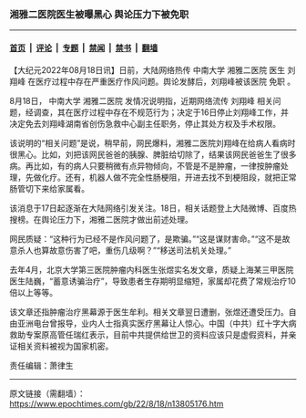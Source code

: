 ### 湘雅二医院医生被曝黑心 舆论压力下被免职

---

#### [首页](../../../..?n13805176) &nbsp;|&nbsp; [评论](../../../../../epoch-comment?n13805176) &nbsp;|&nbsp; [专题](../../../../../epoch-special?n13805176) &nbsp;|&nbsp; [禁闻](../../../../../epoch-news?n13805176) &nbsp;|&nbsp; [禁书](../../../../../books?n13805176) &nbsp;|&nbsp; [翻墙](https://github.com/gfw-breaker/nogfw/blob/master/README.md?n13805176)


<div class="post_content" id="artbody" itemprop="articleBody">
 <!-- article content begin -->
 <p>
  【大纪元2022年08月18日讯】日前，大陆网络热传
  <ok href="https://www.epochtimes.com/gb/tag/%E4%B8%AD%E5%8D%97%E5%A4%A7%E5%AD%A6.html">
   中南大学
  </ok>
  <ok href="https://www.epochtimes.com/gb/tag/%E6%B9%98%E9%9B%85%E4%BA%8C%E5%8C%BB%E9%99%A2.html">
   湘雅二医院
  </ok>
  医生
  <ok href="https://www.epochtimes.com/gb/tag/%E5%88%98%E7%BF%94%E5%B3%B0.html">
   刘翔峰
  </ok>
  在医疗过程中存在严重医疗作风问题。舆论发酵后，刘翔峰被该医院
  <ok href="https://www.epochtimes.com/gb/tag/%E5%85%8D%E8%81%8C.html">
   免职
  </ok>
  。
 </p>
 <p>
  8月18日，
  <ok href="https://www.epochtimes.com/gb/tag/%E4%B8%AD%E5%8D%97%E5%A4%A7%E5%AD%A6.html">
   中南大学
  </ok>
  <ok href="https://www.epochtimes.com/gb/tag/%E6%B9%98%E9%9B%85%E4%BA%8C%E5%8C%BB%E9%99%A2.html">
   湘雅二医院
  </ok>
  发情况说明指，近期网络流传
  <ok href="https://www.epochtimes.com/gb/tag/%E5%88%98%E7%BF%94%E5%B3%B0.html">
   刘翔峰
  </ok>
  相关问题，经调查，其在医疗过程中存在不规范行为；决定于16日停止刘翔峰工作，并决定免去刘翔峰湖南省创伤急救中心副主任职务，停止其处方权及手术权限。
 </p>
 <p>
  该说明的“相关问题”是说，稍早前，网民爆料，湘雅二医院刘翔峰在给病人看病时很黑心。比如，刘把该网民爸爸的胰腺、脾脏给切除了，结果该网民爸爸生了很多病。再比如，有的病人只要稍微有点异物倾向，不管是不是肿瘤，一律按肿瘤处理，先做化疗。还有，机器人做不完全性肠梗阻，开进去找不到梗阻段，就把正常肠管切下来给家属看。
 </p>
 <p>
  该消息于17日起逐渐在大陆网络引发关注。18日，相关话题登上大陆微博、百度热搜榜。在舆论压力下，湘雅二医院才做出前述处理。
 </p>
 <p>
  网民质疑：“这种行为已经不是作风问题了，是欺骗。”“这是谋财害命。”“这不是故意杀人也算故意伤害了吧，重伤几级啊？”“移送司法机关处理。”
 </p>
 <p>
  去年4月，北京大学第三医院肿瘤内科医生张煜实名发文章，质疑上海某三甲医院医生陆巍，“蓄意诱骗治疗”，导致患者生存期明显缩短，家属却花费了常规治疗10倍以上等等。
 </p>
 <p>
  该文章还指肿瘤治疗黑幕源于医生牟利。相关文章翌日遭删，张煜还遭受压力。自由亚洲电台曾报导，业内人士指真实医疗黑幕让人惊心。中国（中共）红十字大病救助专案原高管任瑞红表示，目前中共提供给世卫的资料应该只是虚假资料，并亲证相关资料被视为国家机密。
 </p>
 <p>
  责任编辑：萧律生
 </p>
 <!-- article content end -->
 <div id="below_article_ad">
 </div>
</div>


---

原文链接（需翻墙）：https://www.epochtimes.com/gb/22/8/18/n13805176.htm